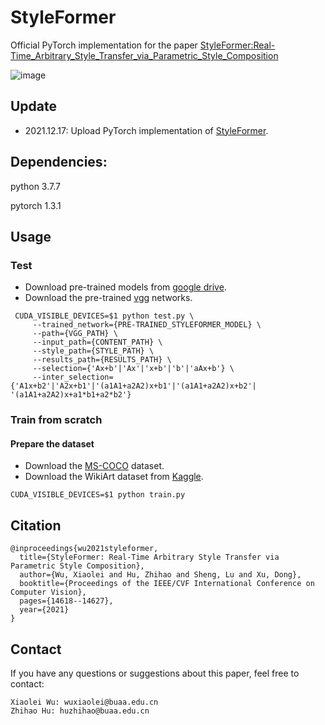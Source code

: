 # StyleFormer
Official PyTorch implementation for the paper [StyleFormer:Real-Time_Arbitrary_Style_Transfer_via_Parametric_Style_Composition](https://openaccess.thecvf.com/content/ICCV2021/papers/Wu_StyleFormer_Real-Time_Arbitrary_Style_Transfer_via_Parametric_Style_Composition_ICCV_2021_paper.pdf)

![image](https://user-images.githubusercontent.com/53161080/146366097-1c314181-1d6e-4eb7-af5a-d6b17eece7a8.png)

## Update
* 2021.12.17: Upload PyTorch implementation of [StyleFormer](https://openaccess.thecvf.com/content/ICCV2021/papers/Wu_StyleFormer_Real-Time_Arbitrary_Style_Transfer_via_Parametric_Style_Composition_ICCV_2021_paper.pdf).


## Dependencies:
python 3.7.7

pytorch 1.3.1

## Usage
### Test
* Download pre-trained models from [google drive](https://drive.google.com/drive/folders/1l53CJxbMiaU7c17laAT9d8Q_a4arxI28).
* Download the pre-trained [vgg](https://drive.google.com/drive/folders/19F3dti6Oo_vVxgpgLiDGK4DFbckXfOD-) networks.
```
 CUDA_VISIBLE_DEVICES=$1 python test.py \
     --trained_network={PRE-TRAINED_STYLEFORMER_MODEL} \
     --path={VGG_PATH} \
     --input_path={CONTENT_PATH} \
     --style_path={STYLE_PATH} \
     --results_path={RESULTS_PATH} \
     --selection={'Ax+b'|'Ax'|'x+b'|'b'|'aAx+b'} \
     --inter_selection={'A1x+b2'|'A2x+b1'|'(a1A1+a2A2)x+b1'|'(a1A1+a2A2)x+b2'| '(a1A1+a2A2)x+a1*b1+a2*b2'} 
```
### Train from scratch
#### Prepare the dataset
- Download the [MS-COCO](http://msvocds.blob.core.windows.net/coco2014/train2014.zip) dataset.
- Download the WikiArt dataset from [Kaggle](https://www.kaggle.com/c/painter-by-numbers).

```
CUDA_VISIBLE_DEVICES=$1 python train.py 
```

## Citation
```
@inproceedings{wu2021styleformer,
  title={StyleFormer: Real-Time Arbitrary Style Transfer via Parametric Style Composition},
  author={Wu, Xiaolei and Hu, Zhihao and Sheng, Lu and Xu, Dong},
  booktitle={Proceedings of the IEEE/CVF International Conference on Computer Vision},
  pages={14618--14627},
  year={2021}
}
```

## Contact
If you have any questions or suggestions about this paper, feel free to contact:
```
Xiaolei Wu: wuxiaolei@buaa.edu.cn
Zhihao Hu: huzhihao@buaa.edu.cn
```
